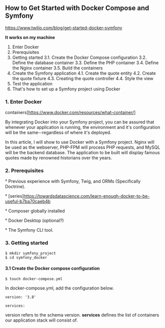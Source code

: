 ## How to Get Started with Docker Compose and Symfony


https://www.twilio.com/blog/get-started-docker-symfony

**It works on my machine**

1. Enter Docker
2. Prerequisites
3. Getting started
    3.1. Create the Docker Compose configuration
    3.2. Define the database container
    3.3. Define the PHP container
    3.4. Define the Nginx container
    3.5. Build the containers
4. Create the Symfony application
    4.1. Create the quote entity
    4.2. Create the quote fixture
    4.3. Creating the quote controller
    4.4. Style the view
5. Test the application
6. That's how to set up a Symfony project using Docker


### 1. Enter Docker

containers[https://www.docker.com/resources/what-container/]

By integrating Docker into your Symfony project, you can be assured that whenever your application is running, the environment and it's configuration will be the same--regardless of where it's deployed.

In this article, I will show to use Docker with a Symfony project. Nginx will be used as the webserver, PHP-FPM will process PHP requests, and MySQL will be the backend database. The application to be built will display famous quotes made by renowned historians over the years.


### 2. Prerequisites

° Previous experience with Symfony, Twig, and ORMs (Specifically Doctrine).

° [series]https://towardsdatascience.com/learn-enough-docker-to-be-useful-b7ba70caeb4b

° Composer globally installed

° Docker Desktop (optional?)

° The Symfony CLI tool.


### 3. Getting started

    $ mkdir symfony_project
    $ cd symfony_docker


#### 3.1 Create the Docker compose configuration

    $ touch docker-compose.yml


In docker-compose.yml, add the configuration below.

    version: '3.8'

    services:

version refers to the schema version. **services** defines the list of containers our application stack will consist of.   